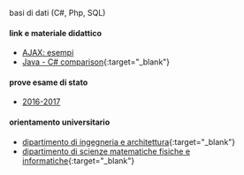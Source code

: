 basi di dati (C#, Php, SQL)

#### link e materiale didattico
- [AJAX: esempi](http://albertoferrari.github.io/informatica/lezioni5/materiale/ajax_esempi.zip)
- [Java - C# comparison](https://sites.harding.edu/fmccown/java_csharp_comparison.html){:target="_blank"}

#### prove esame di stato
- [2016-2017](http://albertoferrari.github.io/informatica/lezioni5/esame/2016-2017-sessione%20ordinaria.pdf)

#### orientamento universitario
- [dipartimento di ingegneria e architettura](https://dia.unipr.it/it){:target="_blank"}
- [dipartimento di scienze matematiche fisiche e informatiche](https://smfi.unipr.it/it){:target="_blank"}
